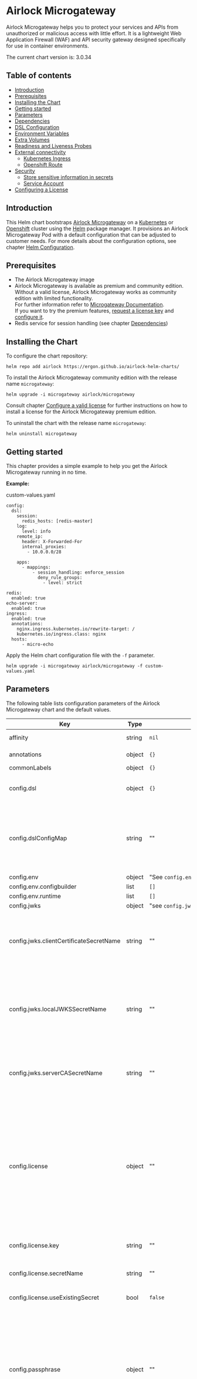 # Airlock Microgateway

Airlock Microgateway helps you to protect your services and APIs from unauthorized or malicious access with little effort. It is a lightweight Web Application Firewall (WAF) and API security gateway designed specifically for use in container environments.

The current chart version is: 3.0.34

## Table of contents
* [Introduction](#introduction)
* [Prerequisites](#prerequisites)
* [Installing the Chart](#installing-the-chart)
* [Getting started](#getting-started)
* [Parameters](#parameters)
* [Dependencies](#dependencies)
* [DSL Configuration](#dsl-configuration)
* [Environment Variables](#environment-variables)
* [Extra Volumes](#extra-volumes)
* [Readiness and Liveness Probes](#readiness-and-liveness-probes)
* [External connectivity](#external-connectivity)
  * [Kubernetes Ingress](#kubernetes-ingress)
  * [Openshift Route](#openshift-route)
* [Security](#security)
  * [Store sensitive information in secrets](#store-sensitive-information-in-secrets)
  * [Service Account](#service-account)
* [Configuring a License](#configuring-a-license)

## Introduction
This Helm chart bootstraps [Airlock Microgateway](https://www.airlock.com) on a [Kubernetes](https://kubernetes.io) or [Openshift](https://www.openshift.com) cluster using the [Helm](https://helm.sh) package manager. It provisions an Airlock Microgateway Pod with a default configuration that can be adjusted to customer needs. For more details about the configuration options, see chapter [Helm Configuration](#dsl-configuration).

## Prerequisites
* The Airlock Microgateway image
* Airlock Microgateway is available as premium and community edition. <br>
  Without a valid license, Airlock Microgateway works as community edition with limited functionality. <br>
  For further information refer to [Microgateway Documentation](https://docs.airlock.com/microgateway/latest/). <br>
  If you want to try the premium features, [request a license key](https://airlock.com/microgateway-premium) and [configure it](#configuring-a-license).
* Redis service for session handling (see chapter [Dependencies](#dependencies))

## Installing the Chart
To configure the chart repository:

  ```console
  helm repo add airlock https://ergon.github.io/airlock-helm-charts/
  ```

To install the Airlock Microgateway community edition with the release name `microgateway`:

  ```console
  helm upgrade -i microgateway airlock/microgateway
  ```
Consult chapter [Configure a valid license](#configuring-a-license) for further instructions on how to install a license for the Airlock Microgateway premium edition.

To uninstall the chart with the release name `microgateway`:

  ```console
  helm uninstall microgateway
  ```

## Getting started
This chapter provides a simple example to help you get the Airlock Microgateway running in no time.

**Example:**

  custom-values.yaml
  ```
  config:
    dsl:
      session:
        redis_hosts: [redis-master]
      log:
        level: info
      remote_ip:
        header: X-Forwarded-For
        internal_proxies:
          - 10.0.0.0/28

      apps:
        - mappings:
            - session_handling: enforce_session
              deny_rule_groups:
                - level: strict

  redis:
    enabled: true
  echo-server:
    enabled: true
  ingress:
    enabled: true
    annotations:
      nginx.ingress.kubernetes.io/rewrite-target: /
      kubernetes.io/ingress.class: nginx
    hosts:
        - micro-echo
  ```

 Apply the Helm chart configuration file with the `-f` parameter.
  ```console
  helm upgrade -i microgateway airlock/microgateway -f custom-values.yaml
  ```

## Parameters
The following table lists configuration parameters of the Airlock Microgateway chart and the default values.

| Key | Type | Default | Description |
|-----|------|---------|-------------|
| affinity | string | `nil` | Assign custom [affinity rules](https://kubernetes.io/docs/concepts/configuration/assign-pod-node/) (multiline string). |
| annotations | object | `{}` | Additional annotations for the Microgateway Deployment |
| commonLabels | object | `{}` | Labels to add to all resources. |
| config.dsl | object | `{}` | [DSL configuration](#dsl-configuration) Template rendering fails if `config.dslConfigMap` and `config.dsl` are specified. |
| config.dslConfigMap | string | "" | Name of the ConfigMap containing the Microgateway DSL configuration file. <br> The DSL is expected in a data entry called `config.yaml`. <br> <br> Template rendering fails if `config.dslConfigMap` and `config.dsl` are specified. |
| config.env | object | "See `config.env.*`" | [DSL Environment Variables](#dsl-environment-variables) |
| config.env.configbuilder | list | `[]` | [DSL Environment Variables](#dsl-environment-variables) |
| config.env.runtime | list | `[]` | [Runtime Environment Variables](#runtime-environment-variables) |
| config.jwks | object | "see `config.jwks.*`" | [Secrets for JWKS services](#jwks-service-secrets) |
| config.jwks.clientCertificateSecretName | string | "" | Name of an existing secret containing:<br><br> Certificate: `client.crt`<br> Private key: `client.key`<br> CA Certificate: `client-ca.crt` <br> The files will be available in '/secret/auth/jwks/tls/client/'. |
| config.jwks.localJWKSSecretName | string | "" | Name of an existing secret with a jwks json file. The secret must contain:<br><br> JWKS File: `jwks.json`<br><br> The JWKS file will be available in '/secret/jwks/jwks.json' for reference in local JWKS service configurations in the DSL. |
| config.jwks.serverCASecretName | string | "" | Name of an existing secret containing:<br><br> Server CA Certificate: `server-validation.crt`<br> The files will be available in '/secret/auth/jwks/tls/server/'. |
| config.license | object | "" | Creates or mounts a secret with an Airlock Microgateway license. <br> If 'useExistingSecret: false' and no 'license.key' is given, the Airlock Microgateway runs in community mode. <br> If 'useExistingSecret: false' and the 'license.key' is given, a secret with the license will be created and mounted. <br> If 'useExistingSecret: true' and 'license.secretName' has a name, the referenced secret will be mounted. <br> If 'useExistingSecret: true' and 'license.key' is given, the license defined in 'secretName' will be used. |
| config.license.key | string | "" | The Airlock Microgateway license key which will be stored and used in a secret. |
| config.license.secretName | string | "" | Name of an existing secret containing: <br> <br> license: `license` |
| config.license.useExistingSecret | bool | `false` | Specifies whether a pre-existing secret should be mounted. |
| config.passphrase | object | "" | Passphrase used for encryption. <br> If 'useExistingSecret: false' and no 'passphrase.value' is given, a random value will be created and stored in a secret. <br> If 'useExistingSecret: false' and a 'passphrase.value' is given, a secret with the passphrase will be created and mounted. <br> If 'useExistingSecret: true' and no 'passphrase.secretName' has a name, the referenced secret will be mounted. <br> If 'useExistingSecret: true' and 'passphrase.value' is given, the passphrase defined in 'secretName' will be used. |
| config.passphrase.secretName | string | "" | Name of an existing secret containing: <br> <br> passphrase: `passphrase` |
| config.passphrase.useExistingSecret | bool | `false` | Specifies whether a pre-existing secret should be mounted. |
| config.passphrase.value | string | "" | The passhprase which will be stored and used in a secret. |
| config.tlsSecretName | string | "" | Name of an existing secret containing:<br><br> _Virtual Host:_<br> Certificate: `frontend-server.crt`<br> Private key: `frontend-server.key`<br> CA: `frontend-server-ca.crt` <br> :exclamation: Update `route.tls.destinationCACertificate` accordingly.<br><br> _Backend:_<br> Certificate: `backend-client.crt`<br> Private key: `backend-client.key`<br> CA: `backend-server-validation-ca.crt` |
| echo-server | object | See `echo-server.*`: | Pre-configured [Echo-Server](#echo-server). |
| echo-server.enabled | bool | `false` | Deploy pre-configured [Echo-Server](#echo-server). |
| extraVolumeMounts | list | `[]` | Add additional volume mounts. |
| extraVolumes | list | `[]` | Add additional volumes. [Volumes](https://kubernetes.io/docs/concepts/storage/volumes/) |
| fullnameOverride | string | `""` | Provide a name to substitute for the full names of resources. |
| hpa | object | See `hpa.*`: | [Horizontal Pod Autoscaler](https://kubernetes.io/docs/tasks/run-application/horizontal-pod-autoscale/) to scale <br> Microgateway based on Memory and CPU consumption.<br><br> :exclamation: Check [API versioning](https://kubernetes.io/docs/concepts/overview/kubernetes-api/#api-versioning) when using this Beta feature. |
| hpa.enabled | bool | `false` | Deploy a horizontal pod autoscaler. |
| hpa.maxReplicas | int | `10` | Maximum number of Microgateway replicas. |
| hpa.minReplicas | int | `1` | Minimum number of Microgateway replicas. |
| hpa.resource.cpu | int | `50` | Average Microgateway CPU consumption in percentage to scale up/down.<br><br> :exclamation: Please set the resource request parameter `resources.cpu` to a value reflecting your actual resource needs if you use autoscaling based on cpu consumption. Otherwise autoscaling will not work as expected. |
| hpa.resource.memory | string | `"3Gi"` | Average Microgateway Memory consumption to scale up/down.<br><br> :exclamation: Update this setting depending on your `resources.limits.memory` setting. |
| image.pullPolicy | string | `"IfNotPresent"` | Pull policy (`Always`, `IfNotPresent`, `Never`) |
| image.repository | object | "See `image.repository.*`" | Image repositories for the Airlock Microgateway. |
| image.repository.configbuilder | string | `"docker.io/ergon/airlock-microgateway-configbuilder"` | Image repository for the Airlock Microgateway configbuilder image |
| image.repository.runtime | string | `"docker.io/ergon/airlock-microgateway"` | Image repository for the Airlock Microgateway runtime image |
| image.tag | string | `"3.3.13"` | Image tag for microgateway and configbuilder image |
| imageCredentials | object | See `imageCredentials.*`: | Creates a imagePullSecret with the provided values. |
| imageCredentials.enabled | bool | `false` | Enable the imagePullSecret creation. |
| imageCredentials.password | string | `""` | imagePullSecret password/Token |
| imageCredentials.registry | string | `"https://index.docker.io/v1/"` | imagePullSecret registry |
| imageCredentials.username | string | `""` | imagePullSecret username |
| imagePullSecrets | list | `[]` | Reference to one or more secrets to use when pulling images. |
| ingress | object | See `ingress.*`: | [Kubernetes Ingress](#kubernetes-ingress) |
| ingress.annotations | object | `{"nginx.ingress.kubernetes.io/rewrite-target":"/"}` | Annotations to set on the ingress. |
| ingress.enabled | bool | `false` | Create an ingress object. |
| ingress.hosts | list | `[]` | List of ingress hosts. A rule will be created for every host. Use an empty list to create a wildcard '*' rule. |
| ingress.labels | object | `{}` | Additional labels to add on the Microgateway ingress. |
| ingress.path | string | `"/"` | Path for the ingress. |
| ingress.pathType | string | `"Prefix"` | pathType of the ingress path (used with ingress v1 and higher) |
| ingress.servicePortName | string | `"http"` | Name of the service target port with ingress API version networking.k8s.io/v1 (Kubernetes version >= 1.19) `ingress.servicePortNumber` takes precedence over `ingress.servicePortName` if both are specified. Possible Values are: `http`, `https`. |
| ingress.servicePortNumber | string | `nil` | Number of the service target port with ingress API version networking.k8s.io/v1 (Kubernetes version >= 1.19) `ingress.servicePortNumber` takes precedence over `ingress.servicePortName` if both are specified. |
| ingress.targetPort | string | `"http"` | Target port of the service with ingress API version networking.k8s.io/v1beta1 (Kubernetes version < 1.19) Possible values are: `http`, `https` or `<number>`. |
| ingress.tls | list | `[]` | [Ingress TLS](https://kubernetes.io/docs/concepts/services-networking/ingress/#tls) configuration. |
| initResources | object | See `initResources.*` | Resource requests/limits for the init container. <br> [Init container resource limits](https://kubernetes.io/docs/concepts/workloads/pods/init-containers/#resources) |
| initResources.limits | object | See `initResources.limits.*` | Resource limits for the init container. |
| initResources.limits.cpu | string | `"1000m"` | CPU limit for the init container. |
| initResources.limits.memory | string | `"512Mi"` | Memory limit for the init container. |
| initResources.requests | object | See `initResources.requests.*` | Resource requests for the init container. |
| initResources.requests.cpu | string | `"30m"` | CPU request for the init container. |
| initResources.requests.memory | string | `"256Mi"` | Memory request for the init container. |
| livenessProbe.enabled | bool | `true` | Enable liveness probes. |
| livenessProbe.failureThreshold | int | `9` | After how many subsequent failures the pod gets restarted. |
| livenessProbe.initialDelaySeconds | int | `90` | Initial delay in seconds. |
| livenessProbe.timeoutSeconds | int | `5` | Timeout of liveness probes, should roughly reflect allowed timeouts from clients. |
| nameOverride | string | `""` | Provide a name in place of `microgateway`. |
| nodeSelector | object | `{}` | Define which nodes the pods are scheduled on. |
| podAnnotations | object | `{}` | Additional annotations for the Microgateway Pod |
| podSecurityContext | object | `{}` | [Security context for the pods](https://kubernetes.io/docs/tasks/configure-pod-container/security-context/#set-the-security-context-for-a-pod). |
| readinessProbe.enabled | bool | `true` | Enable readiness probes. |
| readinessProbe.failureThreshold | int | `3` | After how many tries the pod stops receiving traffic. |
| readinessProbe.initialDelaySeconds | int | `10` | Initial delay in seconds. |
| redis | object | See `redis.*`: | Pre-configured [Redis](#redis) service. |
| redis.enabled | bool | `false` | Deploy pre-configured [Redis](#redis). |
| replicaCount | int | `1` | Desired number of Microgateway pods. |
| resources | object | See `resources.*` | Resource requests/limits for the runtime container. <br> [Resource limits](https://kubernetes.io/docs/concepts/configuration/manage-compute-resources-container/#resource-requests-and-limits-of-pod-and-container) <br> [Configure Quality of Service for Pods](https://kubernetes.io/docs/tasks/configure-pod-container/quality-service-pod/) |
| resources.limits | object | See `resources.limits.*` | Resource limits for the runtime container. |
| resources.limits.memory | string | `"4048Mi"` | Memory limit for the runtime container. |
| resources.requests | object | See `resources.requests.*` | Resource requests for the Microgateway runtime container. These values most like have to be adjusted depending on specific load and usage profiles. <br> Please consult [Microgateway resrouce requirements](https://docs.airlock.com/microgateway/latest/#data/resourcerequ.html) for some ideas about actual Microgateway resource requirements. |
| resources.requests.cpu | string | `"30m"` | CPU request for the runtime container. |
| resources.requests.memory | string | `"256Mi"` | Memory request for the runtime container. |
| route | object | See `route.*`: | [Openshift Route](#openshift-route) |
| route.annotations | object | `{}` | Annotations to set on the route. |
| route.enabled | bool | `false` | Create a route object. |
| route.hosts | list | `["virtinc.com"]` | List of host names. <br> A route will be created for every host name listed. No route will be created if no hosts are specified. Use an empty string to generate a route without hostname. |
| route.labels | object | `{}` | Additional labels add on the Microgateway route. |
| route.path | string | `"/"` | Path for the route. |
| route.targetPort | string | `"https"` | Target port of the service (`http`, `https` or `<number>`). |
| route.tls.certificate | string | "" | Certificate to be used (multiline string). |
| route.tls.destinationCACertificate | string | Microgateway's default certificate | Validate the Microgateway server certificate against this CA. (multiline string).<br> :exclamation: Must be configured with termination `reencrypt`. |
| route.tls.enabled | bool | `true` | Enable TLS for the route. |
| route.tls.insecureEdgeTerminationPolicy | string | `"Redirect"` | Define the insecureEdgeTerminationPolicy of the route (`Allow`, `Redirect`, `None`). |
| route.tls.key | string | "" | Private key to be used for certificate (multiline string). |
| route.tls.termination | string | `"reencrypt"` | Termination of the route (`edge`, `reencrypt`, `passthrough`). |
| securityContext | object | `{}` | [Security context for a container](https://kubernetes.io/docs/tasks/configure-pod-container/security-context/#set-the-security-context-for-a-container). |
| service.annotations | object | `{}` | Annotations to set on the service. |
| service.externalTrafficPolicy | string | `Local` if `service.type=LoadBalancer` | [externalTrafficPolicy](https://kubernetes.io/docs/tasks/access-application-cluster/create-external-load-balancer/#preserving-the-client-source-ip) |
| service.labels | object | `{}` | Additional labels to add on the service. |
| service.loadBalancerIP | string | "" if `service.type=LoadBalancer` | [loadBalancerIP](https://kubernetes.io/docs/concepts/services-networking/service/#loadbalancer) |
| service.port | int | `80` | Service port |
| service.tlsPort | int | `443` | Service TLS port |
| service.type | string | `"ClusterIP"` | [Service type](https://kubernetes.io/docs/concepts/services-networking/service/#publishing-services-service-types) |
| serviceAccount | object | "See `serviceAccount.*`" | Specifies the service account under which the microgateway will run. A dedicated service account is created and used by default. <br><br> If `serviceAccount.create=true` and no `serviceAccount.name` is given, a name is generated using the fullname template. <br><br> If `serviceAccount.create=false` and no `serviceAccount.name` is given, the microgateway runs under the default service account. |
| serviceAccount.annotations | object | `{}` | Annotations to set on the service account. |
| serviceAccount.create | bool | `true` | Specifies whether a ServiceAccount should be created |
| serviceAccount.labels | object | `{}` | Additional labels added on the service account. |
| serviceAccount.name | string | `nil` | The name of the ServiceAccount to use. <br><br> |
| test_request | string | `"/"` | Request that will be used as a smoketest when 'helm test' is invoked. |
| tolerations | list | `[]` | Tolerations for use with node [taints](https://kubernetes.io/docs/concepts/configuration/taint-and-toleration/). |

## Dependencies
The Airlock Microgateway Helm chart has the following optional dependencies, which can be enabled for a smooth start.

| Repository | Name | Version |
|------------|------|---------|
| https://charts.bitnami.com/bitnami | redis | 17.4.3 |
| https://ealenn.github.io/charts | echo-server | 0.5.0 |

### Redis
In case that session handling is enabled on Airlock Microgateway, a Redis service needs to be available.

The following example shows how to deploy a redis service with the Helm chart and reference it in the Microgateway DSL:
  ```
  redis:
    enabled: true
  config:
    dsl:
      session:
        redis_hosts: [redis-master]
  ```

**Possible settings**:<br>
Please refer to the [Redis Helm chart](https://hub.helm.sh/charts/bitnami/redis) to see all possible parameters of the Redis Helm chart.

**Adjustments of the default settings**:<br>
The delivered Helm chart comes pre-configured and tested for the dependent Redis service. Adjusting those settings can cause issues.

### Echo-Server
For the first deployment, it could be very useful to have a backend service processing requests. For this purpose the dependent Echo-Server can be deployed by doing the following:
  ```
  echo-server:
    enabled: true
  ```

**Possible settings**:<br>
Please refer to the [Echo-Server Helm chart](https://artifacthub.io/packages/helm/ealenn/echo-server) to see all possible parameters of the Echo-Server Helm chart.

## DSL Configuration
The Microgateway DSL configuration can be provided in 2 different ways:
- within the Helm Chart 'dsl' configuration parameter
- in an existing ConfigMap mounted into the Microgatway pod

**Changing the DSL configuration in a running system**:<br>
The microgateway does not detect DSL changes at runtime. If the DSL configuration is managed by the Helm Chart, a deployment rollout is triggered automatically after a DSL change.
If the DSL is mounted from a volume not managed by the Helm Chart, a manual restart is required.

For a full list of available Microgateway configuration parameters refer to the [Microgateway Documentation](https://docs.airlock.com/microgateway/latest/)

**Example DSL Parameter:**

  ```
  config:
    dsl:
      session:
        redis_hosts: [redis-master]
      log:
        level: info
      remote_ip:
        header: X-Forwarded-For
        internal_proxies:
          - 10.0.0.0/28

      apps:
        - virtual_host:
            hostname: virtinc.com
          mappings:
            - name: webapp
              entry_path:
                value: /
              operational_mode: integration
              session_handling: enforce_session
            - name: api
              entry_path:
                value: /api/
              session_handling: ignore_session
              openapi:
                spec_file: /config/virtinc_api_openapi.json
              backend:
                hosts:
                  - protocol: https
                    name: custom-backend-service
                    port: 8443

  redis:
    enabled: true

  ```

**Example existing ConfigMap:**

  ```
  config:
    dslConfigMap: microgateway-config

  redis:
    enabled: true

  ```

  microgateway-config.yaml
  ```
  apiVersion: v1
  kind: ConfigMap
  metadata:
    name: microgateway-config
  data:
    config.yaml: |
      session:
        redis_hosts: [redis-master]
      log:
        level: info

      ...
      ...
  ```

## Environment Variables
### DSL Environment Variables
Environment variables can be configured with the Helm chart and used within the [DSL Configuration](#dsl-configuration).
The example below illustrates how to configure environment variables in combination with the [DSL configuration](#dsl-configuration).

  ```
  config:
    env:
      configbuilder:
        - name: OPERATIONAL_MODE
          value: integration
        - name: DR_LOG_ONLY
          value: true
    dsl:
      apps:
        - virtual_host:
            hostname: virtinc.com
          mappings:
            - name: webapp
              operational_mode: ${OPERATIONAL_MODE:-production}
              deny_rules:
                log_only: ${DR_LOG_ONLY:-false}
  ```

### Runtime Environment Variables
The Helm chart also allows to specify environment variables for the runtime container.
The following example shows how to set the timezone of the microgateway:

```
config:
  env:
    runtime:
      - name: TZ
        value: Europe/Zurich
```

## Extra Volumes
The Helm chart allows you to define extra volumes which can be used in the Microgateway.
The configuration of such additional volumes could look like this:

```
extraVolumes:
  - name: mapping
    configMap:
      name: mapping-configmap
extraVolumeMounts:
  - name: mapping
    mountPath: /config/template/mapping.xml
    subPath: mapping.xml

config:
  dsl:
    apps:
    - virtual_host:
        hostname: virtinc.com
      mappings:
        - mapping_template_path: /config/template/mapping.xml
```

## Readiness and Liveness Probes
The Helm chart defines default values for readiness and liveness probes. Use the parameters `readinessProbe` and `livenessProbe` to disable probes or set probe parameters according to your requirements.

The following example shows how to increase the initial delays for liveness and readiness probes.

```
readinessProbe:
  initialDelaySeconds: 90
livenessProbe:
  initialDelaySeconds: 120 
```

## External connectivity
The Helm chart can create a Kubernetes Ingress or Openshift Route object to pass external traffic to the Microgateway service.
In case that those objects have to be created with this Helm chart, just follow along with the description and configuration examples.
If there is already an existing Ingress or Route object and the traffic should only be passed to the Microgateway service, the information in the subchapters should provide useful information about how to integrate into the existing environment.

**Kubernetes vs. Openshift**:<br>
This Helm chart can be used for Kubernetes and Openshift. While Kubernetes has "Ingress" and Openshift has "Route", simply enable the feature which fits to the environment (e.g. in Kubernetes `ingress.enabled=true` and in Openshift `route.enabled=true`).

### Kubernetes Ingress
Kubernetes allows using different kinds of Ingress controllers. Our examples are based on the [nginx-ingress](https://kubernetes.github.io/ingress-nginx) controller.

  The example below shows how to install the nginx-ingress-controller with Helm:
  ```console
  helm repo add ingress-nginx https://kubernetes.github.io/ingress-nginx
  helm repo update

  helm install nginx ingress-nginx/ingress-nginx
  ```

**Note**:<br>
The Microgateway Helm chart itself does not install the nginx-ingress-controller, but allows to create an Ingress object.

#### Ingress terminating HTTP

  To receive HTTP traffic from the outside of the Kubernetes cluster, use the following configuration:
  ```
  ingress:
    enabled: true
    annotations:
      nginx.ingress.kubernetes.io/rewrite-target: /
      kubernetes.io/ingress.class: nginx
    hosts:
        - virtinc.com
  ```

#### Ingress terminating secure HTTPS
The TLS certificate of the Ingress must be in a secret object which is referred to in the Ingress configuration.
At the time of writing, Ingress supports only the default port 443 for HTTPS and directly assumes it is TLS.
In case that multiple hosts are configured, TLS-SNI is used to distinguish what host the client requested.
For each configured `ingress.tls.host`, an `ingress.hosts` entry must also be created to ensure that the ingress rules are created correctly.

  To receive HTTPS traffic from the outside of the Kubernetes cluster, use the following configuration:
  ```
  ingress:
    enabled: true
    annotations:
      nginx.ingress.kubernetes.io/rewrite-target: /
      kubernetes.io/ingress.class: nginx
      nginx.ingress.kubernetes.io/backend-protocol: https
    targetPort: https
    tls:
      - secretName: virtinc-tls-secret
        hosts:
          - virtinc.com
    hosts:
      - virtinc.com
  ```

### Openshift Route
Since the Route controller is already available in an Openshift environment, nothing has to be installed additionally.

#### Route terminating HTTP

  To receive HTTP traffic from the outside of the Openshift cluster, use the following configuration:
  ```
  route:
    enabled: true
    hosts:
      - virtinc.com
    targetPort: http
    tls:
      enabled: false
  ```

#### Route terminating secure HTTPS
Openshift has three different TLS termination types that can be used. Edge, re-encrypt and passthrough.
The subchapters provide the required information to configure it, using the Microgateway Helm chart.

##### Route Edge configuration
With the TLS termination type "Edge", HTTPS traffic is terminated on the Openshift Router.
Therefore, a valid certificate for the specified hosts must be applied.

  To setup Edge TLS termination, use the following configuration:
  ```
  route:
    enabled: true
    hosts:
      - virtinc.com
    tls:
      enabled: true
      termination: edge
      certificate: |
        -----BEGIN CERTIFICATE-----
        MIIDizCCAnOgAwIBAgIJAMQE1QewYs4QMA0GCSqGSIb3DQEBCwUAMFwxCzAJBgNV
        [...]
        77RRptcoQJPvw50z9rJ4wkrb58raUKOqxgvpckQdYdtok0dR6tXbBfC4LHmqq0mo
        -----END CERTIFICATE-----
      key: |
        -----BEGIN RSA PRIVATE KEY-----
        MIIEpAIBAAKCAQEAtXkTjHtDtutxyo1R6N4Eh18IzxoagAHPRzsdB5yeadcVr/bV
        [...]
        pGKu7aodwB4cD5YnfXTvUcTv5tNU0llRLG1J0bg1n9cCo0nTC9sUZw==
        -----END RSA PRIVATE KEY-----
  ```

##### Route Re-encrypt configuration
With the TLS termination type "Re-encrypt", HTTPS is terminated on the Openshift Router and re-encrypted to the Microgateway service.
Because the default in the Microgateway Helm chart for `route.targetPort` is `https`, traffic inside the Openshift cluster is by default encrypted.
The difference to TLS termination type "Edge" is:
* The Microgateway certificate is validated against `route.tls.destinationCACertificate`.
* It is enforced, that `route.targetPort=https` (Edge would also work with `route.targetPort=http`)

In other words, the entire path of the connection is encrypted and verified, also within the Openshift cluster.

  To setup Re-encrypt TLS termination, use the following configuration:
  ```
  route:
    enabled: true
    hosts:
      - virtinc.com
    tls:
      enabled: true
      certificate: |
        -----BEGIN CERTIFICATE-----
        MIIDizCCAnOgAwIBAgIJAMQE1QewYs4QMA0GCSqGSIb3DQEBCwUAMFwxCzAJBgNV
        [...]
        77RRptcoQJPvw50z9rJ4wkrb58raUKOqxg4Jn=
        -----END CERTIFICATE-----
      key: |
        -----BEGIN RSA PRIVATE KEY-----
        MIIEpAIBAAKCAQEAtXkTjHtDtutxyo1R6N4Eh18IzxoagAHPRzsdB5yeadcVr/bV
        [...]
        pGKu7aodwB4cD5YnfXTvUcTv5tNU0llRLG1J0bg1n9cCo0nTC9sUZw==
        -----END RSA PRIVATE KEY-----
      destinationCACertificate: |
        -----BEGIN CERTIFICATE-----
        MIIDrIXdz54xcilsKUoepQkn9e0bmIUVuiXWcQrr8iqjYC+hINNmiq+4YX4lWq2M
        [...]
        K0RRA/rDxZnkbvtTd+hkoMu3Or+pqpOrp2n1pbtzoVl9Hg==
        -----END CERTIFICATE-----
  ```

##### Route Passthrough configuration
With the TLS termination type "Passthrough", HTTPS traffic is sent directly to the Microgateway, without decrypting it on the route.
Therefore, no certificates need to be configured on the Route and termination takes place in the Microgateway.

  To setup Passthrough TLS termination, use the following configuration:
  ```
  route:
    enabled: true
    path: ""
    hosts:
      - virtinc.com
    tls:
      enabled: true
      termination: passthrough
      destinationCACertificate: ""
  ```

#### Hostnames Generated by Openshift
Openshift assigns an automatically generated hostname to a route if you do not provide one.
You can achieve this by specifying an empty string as hostname.

```
route:
  enabled: true
  path: ""
  hosts:
    - ""
```

## Security
The following subchapters describes how to use and securely deploy the Microgateway.

### Store sensitive information in secrets
Airlock Microgateway uses sensitive information that should be protected accordingly. E.g. in Kubernetes or Openshift environments this information should be stored in secrets.
The following subchapters describe which information should be protected and how this can be achieved.

#### Secure handling of the session store passphrase
The Helm chart either creates a secret for the session store passphrase or uses an existing one and configures the Microgateway to use it. Storing sensitive information in secrets is best practise and also secure. Nevertheless, ensure that these secrets are not stored in Git where too many people have access to it.

##### Using an existing passphrase secret

The example below shows how to create a secret containing the passphrase.
  ```console
  kubectl create secret generic microgateway-passphrase --from-file=passphrase=<passphrase_file>
  ```

Reference the secret in the Helm chart configuration file.
  ```
  config:
    passphrase:
      useExistingSecret: true
      secretName: "microgateway-passphrase"    
  ```

##### Creating secrets with the Helm Chart
The example below shows how to create the passphrase secret using the Helm Chart.

```
config:
  passphrase:
    value: "my-passphrase"
```

#### Credentials to pull image from Docker registry
The Microgateway image is published on our Docker Hub repository. The repository itself is public and the image can be pulled without special permissions.
Nevertheless, Docker has [rate limits](https://www.docker.com/increase-rate-limits) for anonymous users in place. Therefore, it is recommended to use an Docker Hub account to pull the image.
In order to download this image, the Helm chart needs the Docker credentials to authenticate against the Docker registry.
Either an already existing Docker secret is provided (`imagePullSecrets`) during the installation of the Microgateway, or a Kubernetes secret is created with the provided credentials (`imageCredentials`).

  The example below shows how to create a secret with the credentials to download the image from the Docker registry.
  ```console
  kubectl create secret docker-registry docker-secret --docker-username=<username> --docker-password=<access_token>
  ```

  Afterwards use this secret in the Helm chart configuration file.
  ```
  imagePullSecrets:
      - name: "docker-secret"
  ```

  The following example shows how to configure the Helm chart so that a Kubernetes credential is created.
```
imageCredentials:
  enabled: true
  username: <username>
  password: <access_token>
```

#### Certificates for Microgateway
The Microgateway can be configured to use a specific certificate for frontend and/or backend connections. The certificate must be stored in a secret
and passed to the Helm chart to use it.

Used for frontend connection:
* Certificate: `frontend-server.crt`
* Private key: `frontend-server.key`
* CA:          `frontend-server-ca.crt`

In case that [Route Re-encrypt configuration](#route-re-encrypt-configuration) is used, ensure that `route.tls.destinationCACertificate` is updated accordingly.

Used for backend connection:
* Certificate: `backend-client.crt`
* Private key: `backend-client.key`
* CA:          `backend-server-validation-ca.crt`

  The example below shows how to create a secret containing certificates for frontend and backend connections.
  ```console
  kubectl create secret generic microgateway-tls \
                                --from-file=frontend-server.crt=<frontend_cert_file> \
                                --from-file=frontend-server.key=<frontend_key_file> \
                                --from-file=frontend-server-ca.crt=<frontend_ca_file> \
                                --from-file=backend-client.crt=<backend_cert_file> \
                                --from-file=backend-client.key=<backend_key_file> \
                                --from-file=backend-ca.crt=<backend_ca_file>
  ```

  Afterwards use this secret in the Helm chart configuration file.
  ```
  config:
    tlsSecretName: "microgateway-tls"
  ```

#### JWKS Service Secrets
JWKS Services can be configured to provide keys for decryption and signature verification of access tokens.
There are two types of JWKS services:
- Local JWKS Services use a static JWKS that is either provided inline in the DSL or through a secret that is mounted into the Microgateway.
- Remote JWKS Services retrieve JWKS files from a remote service.

##### Configure a local JWKS Service with a secret
Create a secret containing your JWKS file if it does not exist yet:
```console
kubectl create secret generic local-jwks --from-file=jwks.json=<jwks_file>
```

A restart of the Microgateway is required in case of changes in the mounted JWKS secret.

Use the secret in the DSL to create a local JWKS service like this:
```
config:
  jwks:
    localJWKSSecretName: local-jwks
  dsl:
    apps:
        - mappings:
            access_token:
              ... your access token configuration ...
              jwks_providers:
                - jwks-local               
    jwks_providers:
      local:
        - name: jwks-local
          jwks_file:  /secret/jwks/jwks.json
```
Note that the JWKS file has to referenced in JWKS service configuration.

##### Configure local JWKS services using extra volume mounts
Parametrization of the Helm Chart only allows to configure one local JWKS Service. For configuring more than one service,
the parameters `extraVolumes` and `extraVolumeMounts` may be used.
With extra volume mounts, JWKS files can be mounted to a path other than `/secret/jwks/jwks.json`.

See [Extra Volumes](#extra-volumes) for additional information and an example.

##### Configure TLS for Remote JWKS Service with secrets
A client certificate and a server CA certificate may be provided for remote JWKS services.

Client Certificate:
```console
kubectl create secret generic jwks-clientsecret --from-file=client.key=<your private key> --from-file=client.crt=<your public key>
```

Server CA Certificate:
```console
kubectl create secret generic jwks-serversecret --from-file=server-validation.crt=<your server ca certificate>
```

Use these secrets in the DSL to configure Remote JWKS Services:
```
config:
  jwks:
    clientCertificateSecretName: jwks-clientsecret
    serverCASecretName: jwks-serversecret
  dsl:
    apps:
        - mappings:
            access_token:
              ... your access token configuration ...
              jwks_providers:
                - jwks-remote               
    jwks_providers:
      remote:
        - name: jwks-remote
          service_url: <jwks service url>
```

##### Configure TLS for Remote JWKS Service using extra volume mounts
Parametrization of the Helm Chart only allows to configure one set of secrets for remote JWKS Services. For configuring more than one service,
the parameters `extraVolumes` and `extraVolumeMounts` may be used.

See [Extra Volumes](#extra-volumes) for additional information and an example.

### Service Account
The Microgateway runs under a dedicated service account created with the deployment by default.
The following example shows how to use an existing service account instead of having one created in the deployment.
```
serviceAccount:
  create: false
  name: <existing service account>
```

## Configuring a License
### Using an existing license secret:
  ```console
  kubectl create secret generic microgateway-license --from-file=license=<license_file>
  ```

 Reference this secret in the Helm chart configuration file:
  ```
  config:
    license:
      useExistingSecret: true
      secretName: "microgateway-license"     
  ```

### Creating a license secret with the Helm Chart
Create a license secret with the Helm chart:
```
config:
  license:
    key: |
      -----BEGIN LICENSE-----
      <my-license>
      -----END LICENSE-----
```

## Additional Information
- Introduction: [Airlock Microgateway](https://www.airlock.com/microgateway)
- Documentation: [Airlock Microgateway Manual](https://docs.airlock.com/microgateway/latest/)
- Community Support: [Airlock Community Forum](https://forum.airlock.com)
- Integration Example: [Airlock Minikube Example](https://github.com/ergon/airlock-minikube-example)

## About Ergon
*Airlock* is a registered trademark of [Ergon](https://www.ergon.ch). Ergon is a Swiss leader in leveraging digitalisation to create unique and effective client benefits, from conception to market, the result of which is the international distribution of globally revered products.